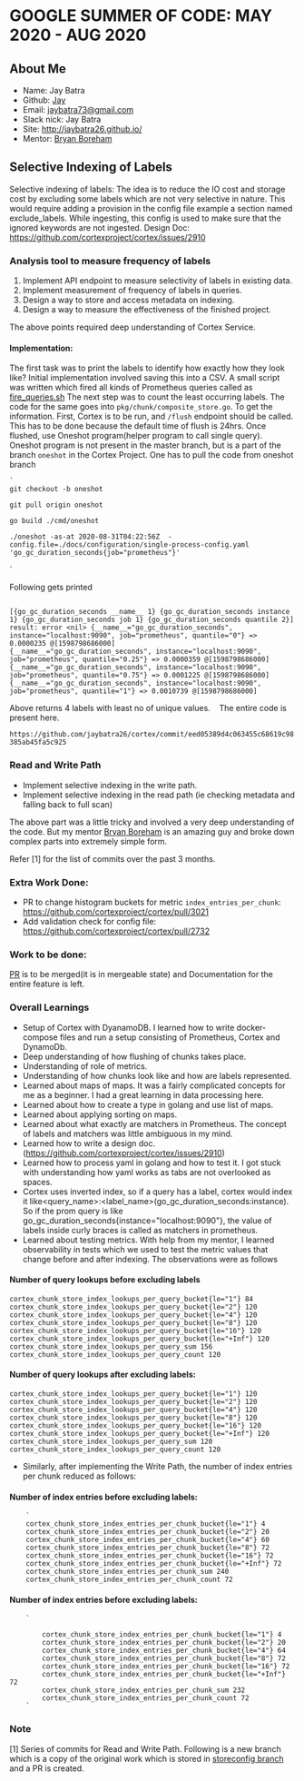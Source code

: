 
# GOOGLE SUMMER OF CODE: MAY 2020 - AUG 2020

## About Me

+ Name: Jay Batra
+ Github: [Jay](https://github.com/jaybatra26)
+ Email: jaybatra73@gmail.com
+ Slack nick: Jay Batra
+ Site: http://jaybatra26.github.io/
+ Mentor: [Bryan Boreham](https://twitter.com/bboreham)

## Selective Indexing of Labels

Selective indexing of labels:
The idea is to reduce the IO cost and storage cost by excluding some labels which are not very selective in nature. This would require adding a provision in the config file example a section named exclude_labels. While ingesting, this config is used to make sure that the ignored keywords are not ingested.
Design Doc: https://github.com/cortexproject/cortex/issues/2910

### Analysis tool to measure frequency of labels 

1. Implement API endpoint to measure selectivity of labels in existing data.
2. Implement measurement of frequency of labels in queries.
3. Design a way to store and access metadata on indexing.
4. Design a way to measure the effectiveness of the finished project.

The above points required deep understanding of Cortex Service.


#### Implementation:
The first task was to print the labels to identify how exactly how they look like? Initial implementation involved saving this into a CSV. A small script was written which fired all kinds of Prometheus queries called as [fire_queries.sh](https://github.com/jaybatra26/cortex/blob/leastlabel/fire_queries.sh)
The next step was to count the least occurring labels. The code for the same goes into `pkg/chunk/composite_store.go`. 
To get the information. First, Cortex is to be run, and `/flush` endpoint should be called. This has to be done because the default time of flush is 24hrs. 
Once flushed, use Oneshot program(helper program to call single query). Oneshot program is not present in the master branch, but is a part of the branch `oneshot` in the Cortex Project. One has to pull the code from oneshot branch

    `
    git checkout -b oneshot

    git pull origin oneshot

    go build ./cmd/oneshot
    
    ./oneshot -as-at 2020-08-31T04:22:56Z  -config.file=./docs/configuration/single-process-config.yaml 'go_gc_duration_seconds{job="prometheus"}'
 
 `


Following gets printed
 ```
 
 [{go_gc_duration_seconds __name__ 1} {go_gc_duration_seconds instance 1} {go_gc_duration_seconds job 1} {go_gc_duration_seconds quantile 2}]
result: error <nil> {__name__="go_gc_duration_seconds", instance="localhost:9090", job="prometheus", quantile="0"} => 0.0000235 @[1598798686000]
{__name__="go_gc_duration_seconds", instance="localhost:9090", job="prometheus", quantile="0.25"} => 0.0000359 @[1598798686000]
{__name__="go_gc_duration_seconds", instance="localhost:9090", job="prometheus", quantile="0.75"} => 0.0001225 @[1598798686000]
{__name__="go_gc_duration_seconds", instance="localhost:9090", job="prometheus", quantile="1"} => 0.0010739 @[1598798686000]

```

Above returns 4 labels with least no of unique values.    
The entire code is present here.

`https://github.com/jaybatra26/cortex/commit/eed05389d4c063455c68619c98385ab45fa5c925`

### Read and Write Path

* Implement selective indexing in the write path.
* Implement selective indexing in the read path (ie checking metadata and falling back to full scan)

The above part was a little tricky and involved a very deep understanding of the code. But my mentor [Bryan Boreham](https://twitter.com/bboreham) is an amazing guy and broke down complex parts into extremely simple form. 



Refer [1] for the list of commits over the past 3 months. 

### Extra Work Done:
* PR to change histogram buckets for metric `index_entries_per_chunk`: https://github.com/cortexproject/cortex/pull/3021
* Add validation check for config file: https://github.com/cortexproject/cortex/pull/2732

### Work to be done:
[PR](https://github.com/cortexproject/cortex/pull/2995) is to be merged(it is in mergeable state) and Documentation for the entire feature is left.


### Overall Learnings
* Setup of Cortex with DyanamoDB. I learned how to write docker-compose files and run a setup consisting of Prometheus, Cortex and DynamoDb.
* Deep understanding of how flushing of chunks takes place.
* Understanding of role of metrics.
* Understanding of how chunks look like and how are labels represented.
* Learned about maps of maps. It was a fairly complicated concepts for me as a beginner. I had a great learning in data processing here.
* Learned about how to create a type in golang and use list of maps.
* Learned about applying sorting on maps.
* Learned about what exactly are matchers in Prometheus. The concept of labels and matchers was little ambiguous in my mind.
* Learned how to write a design doc.(https://github.com/cortexproject/cortex/issues/2910)
* Learned how to process yaml in golang and how to test it. I got stuck with understanding how yaml works as tabs are not overlooked as spaces.
* Cortex uses inverted index, so if a query has a label, cortex would index it like<query_name>:<label_name>(go_gc_duration_seconds:instance). So if the prom query is like go_gc_duration_seconds{instance="localhost:9090"}, the value of labels inside curly braces is called as matchers in prometheus.
* Learned about testing metrics. With help from my mentor, I learned observability in tests which we used to test the metric values that change before and after indexing. The observations were as follows
#### Number of query lookups before excluding labels
    cortex_chunk_store_index_lookups_per_query_bucket{le="1"} 84
	cortex_chunk_store_index_lookups_per_query_bucket{le="2"} 120
	cortex_chunk_store_index_lookups_per_query_bucket{le="4"} 120
	cortex_chunk_store_index_lookups_per_query_bucket{le="8"} 120
	cortex_chunk_store_index_lookups_per_query_bucket{le="16"} 120
	cortex_chunk_store_index_lookups_per_query_bucket{le="+Inf"} 120
	cortex_chunk_store_index_lookups_per_query_sum 156
	cortex_chunk_store_index_lookups_per_query_count 120
 

#### Number of query lookups after excluding labels:

    cortex_chunk_store_index_lookups_per_query_bucket{le="1"} 120
	cortex_chunk_store_index_lookups_per_query_bucket{le="2"} 120
	cortex_chunk_store_index_lookups_per_query_bucket{le="4"} 120
	cortex_chunk_store_index_lookups_per_query_bucket{le="8"} 120
	cortex_chunk_store_index_lookups_per_query_bucket{le="16"} 120
	cortex_chunk_store_index_lookups_per_query_bucket{le="+Inf"} 120
	cortex_chunk_store_index_lookups_per_query_sum 120
	cortex_chunk_store_index_lookups_per_query_count 120

* Similarly, after implementing the Write Path, the number of index entries per chunk reduced as follows:
 #### Number of index entries before excluding labels:
        ` 
        cortex_chunk_store_index_entries_per_chunk_bucket{le="1"} 4
        cortex_chunk_store_index_entries_per_chunk_bucket{le="2"} 20
        cortex_chunk_store_index_entries_per_chunk_bucket{le="4"} 60
        cortex_chunk_store_index_entries_per_chunk_bucket{le="8"} 72
        cortex_chunk_store_index_entries_per_chunk_bucket{le="16"} 72
        cortex_chunk_store_index_entries_per_chunk_bucket{le="+Inf"} 72
        cortex_chunk_store_index_entries_per_chunk_sum 240
        cortex_chunk_store_index_entries_per_chunk_count 72
      
         
#### Number of index entries before excluding labels:
        `

            cortex_chunk_store_index_entries_per_chunk_bucket{le="1"} 4
            cortex_chunk_store_index_entries_per_chunk_bucket{le="2"} 20
            cortex_chunk_store_index_entries_per_chunk_bucket{le="4"} 64
            cortex_chunk_store_index_entries_per_chunk_bucket{le="8"} 72
            cortex_chunk_store_index_entries_per_chunk_bucket{le="16"} 72
            cortex_chunk_store_index_entries_per_chunk_bucket{le="+Inf"} 72
            cortex_chunk_store_index_entries_per_chunk_sum 232
            cortex_chunk_store_index_entries_per_chunk_count 72
        `

### Note

[1] Series of commits for Read and Write Path. Following is a new branch which is a copy of the original work which is stored in [storeconfig branch](https://github.com/cortexproject/cortex/pull/2995) and a PR is created.

